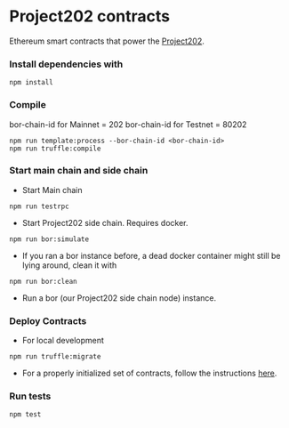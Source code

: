 # Project202 contracts

Ethereum smart contracts that power the [Project202](https://p202.io).

### Install dependencies with

```
npm install
```

### Compile

bor-chain-id for Mainnet = 202
bor-chain-id for Testnet = 80202

```
npm run template:process --bor-chain-id <bor-chain-id>
npm run truffle:compile
```

### Start main chain and side chain

- Start Main chain

```
npm run testrpc
```

- Start Project202 side chain. Requires docker.

```
npm run bor:simulate
```

- If you ran a bor instance before, a dead docker container might still be lying around, clean it with

```
npm run bor:clean
```

- Run a bor (our Project202 side chain node) instance.

### Deploy Contracts

- For local development

```
npm run truffle:migrate
```

- For a properly initialized set of contracts, follow the instructions [here](./deploy-migrations/README.md).

### Run tests

```
npm test
```
